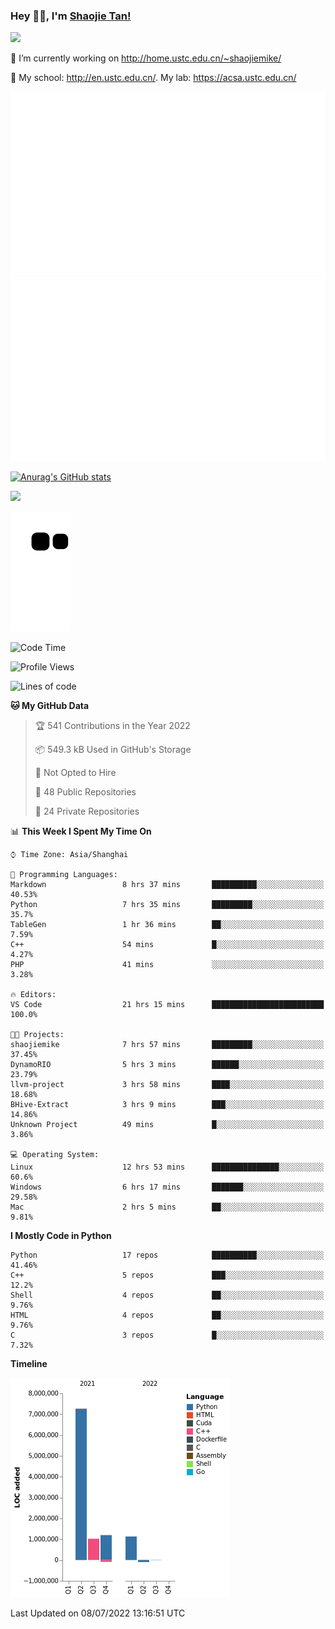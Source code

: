 

<!--
**Kirrito-k423/Kirrito-k423** is a ✨ _special_ ✨ repository because its `README.md` (this file) appears on your GitHub profile.

Here are some ideas to get you started:

- 🔭 I’m currently working on ...
- 🌱 I’m currently learning ...
- 👯 I’m looking to collaborate on ...
- 🤔 I’m looking for help with ...
- 💬 Ask me about ...
- 📫 How to reach me: ...
- 😄 Pronouns: ...
- ⚡ Fun fact: ...
-->
### Hey 👋🏽, I'm [Shaojie Tan!](http://home.ustc.edu.cn/~shaojiemike/about)

![](https://visitor-badge.glitch.me/badge?page_id=Kirrito-k423.Kirrito-k423)

🔭 I’m currently working on http://home.ustc.edu.cn/~shaojiemike/

👯 My school: http://en.ustc.edu.cn/. My lab: https://acsa.ustc.edu.cn/

![](https://github.com/Kirrito-k423/github-stats/blob/master/generated/overview.svg)
![](https://github.com/Kirrito-k423/github-stats/blob/master/generated/languages.svg)

[![Anurag's GitHub stats](https://github-readme-stats.vercel.app/api?username=Kirrito-k423&theme=flag-india&show_icons=true&hide=stars,prs,issues,contribs)](https://github.com/anuraghazra/github-readme-stats)

![](https://github-profile-summary-cards.vercel.app/api/cards/profile-details?username=Kirrito-k423&theme=vue)

![snake gif](https://github.com/Kirrito-k423/Kirrito-k423/blob/output/github-contribution-grid-snake.svg)

<!--START_SECTION:waka-->
![Code Time](http://img.shields.io/badge/Code%20Time-327%20hrs%2014%20mins-blue)

![Profile Views](http://img.shields.io/badge/Profile%20Views-1-blue)

![Lines of code](https://img.shields.io/badge/From%20Hello%20World%20I%27ve%20Written-10%20Million%20lines%20of%20code-blue)

**🐱 My GitHub Data** 

> 🏆 541 Contributions in the Year 2022
 > 
> 📦 549.3 kB Used in GitHub's Storage 
 > 
> 🚫 Not Opted to Hire
 > 
> 📜 48 Public Repositories 
 > 
> 🔑 24 Private Repositories  
 > 
📊 **This Week I Spent My Time On** 

```text
⌚︎ Time Zone: Asia/Shanghai

💬 Programming Languages: 
Markdown                 8 hrs 37 mins       ██████████░░░░░░░░░░░░░░░   40.53% 
Python                   7 hrs 35 mins       █████████░░░░░░░░░░░░░░░░   35.7% 
TableGen                 1 hr 36 mins        ██░░░░░░░░░░░░░░░░░░░░░░░   7.59% 
C++                      54 mins             █░░░░░░░░░░░░░░░░░░░░░░░░   4.27% 
PHP                      41 mins             ░░░░░░░░░░░░░░░░░░░░░░░░░   3.28%

🔥 Editors: 
VS Code                  21 hrs 15 mins      █████████████████████████   100.0%

🐱‍💻 Projects: 
shaojiemike              7 hrs 57 mins       █████████░░░░░░░░░░░░░░░░   37.45% 
DynamoRIO                5 hrs 3 mins        ██████░░░░░░░░░░░░░░░░░░░   23.79% 
llvm-project             3 hrs 58 mins       ████░░░░░░░░░░░░░░░░░░░░░   18.68% 
BHive-Extract            3 hrs 9 mins        ███░░░░░░░░░░░░░░░░░░░░░░   14.86% 
Unknown Project          49 mins             █░░░░░░░░░░░░░░░░░░░░░░░░   3.86%

💻 Operating System: 
Linux                    12 hrs 53 mins      ███████████████░░░░░░░░░░   60.6% 
Windows                  6 hrs 17 mins       ███████░░░░░░░░░░░░░░░░░░   29.58% 
Mac                      2 hrs 5 mins        ██░░░░░░░░░░░░░░░░░░░░░░░   9.81%

```

**I Mostly Code in Python** 

```text
Python                   17 repos            ██████████░░░░░░░░░░░░░░░   41.46% 
C++                      5 repos             ███░░░░░░░░░░░░░░░░░░░░░░   12.2% 
Shell                    4 repos             ██░░░░░░░░░░░░░░░░░░░░░░░   9.76% 
HTML                     4 repos             ██░░░░░░░░░░░░░░░░░░░░░░░   9.76% 
C                        3 repos             █░░░░░░░░░░░░░░░░░░░░░░░░   7.32%

```


**Timeline**

![Chart not found](https://raw.githubusercontent.com/Kirrito-k423/Kirrito-k423/main/charts/bar_graph.png) 


 Last Updated on 08/07/2022 13:16:51 UTC
<!--END_SECTION:waka-->

